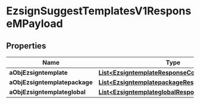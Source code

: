 

# EzsignSuggestTemplatesV1ResponseMPayload

## Properties

Name | Type | Description | Notes
------------ | ------------- | ------------- | -------------
**aObjEzsigntemplate** | [**List&lt;EzsigntemplateResponseCompound&gt;**](EzsigntemplateResponseCompound.md) |  | 
**aObjEzsigntemplatepackage** | [**List&lt;EzsigntemplatepackageResponseCompound&gt;**](EzsigntemplatepackageResponseCompound.md) |  | 
**aObjEzsigntemplateglobal** | [**List&lt;EzsigntemplateglobalResponseCompound&gt;**](EzsigntemplateglobalResponseCompound.md) |  | 




